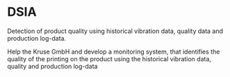 # DSIA
Detection of product quality using historical vibration data, quality data and production log-data.

Help the Kruse GmbH and develop a monitoring system, that identifies the quality of the printing 
on the product using the historical vibration data, quality and production log-data
